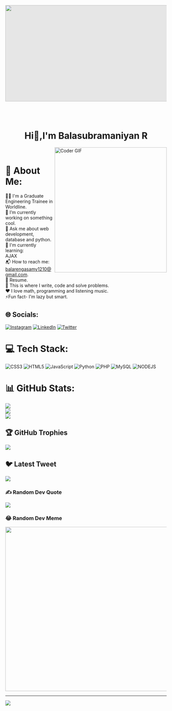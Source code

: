<img style="display: block;-webkit-user-select: none;margin: auto;background-color: hsl(0, 0%, 90%);" src="https://user-images.githubusercontent.com/74038190/212750672-2f3f2b50-c84f-4ed8-a60a-849ae69ff9df.gif" height=300 width=900><br><br><br>
<h1 align="center">Hi👋,I'm Balasubramaniyan R </h1> 
<img alt="Coder GIF" align=right height=390 width=350 margin-top=100px src="https://cdn.dribbble.com/users/730703/screenshots/6581243/avento.gif"><br>

# 💫 About Me:
👨‍🎓 I'm a Graduate Engineering Trainee in Worldline.<br>🔭 I’m currently working on something cool.<br>💬 Ask me about web development, database and python.<br>🌱 I'm currently learning:<br>AJAX<br>📬 How to reach me: balarengasamy1210@gmail.com.<br>📝 Resume.<br>💪 This is where I write, code and solve problems.<br>❤️ I love math, programming and listening music.<br>⚡Fun fact- I'm lazy but smart.


## 🌐 Socials:
[![Instagram](https://img.shields.io/badge/Instagram-%23E4405F.svg?logo=Instagram&logoColor=white)](https://instagram.com/its_bala77) [![LinkedIn](https://img.shields.io/badge/LinkedIn-%230077B5.svg?logo=linkedin&logoColor=white)](https://linkedin.com/in/balasubramaniyan-r-b110591b8) [![Twitter](https://img.shields.io/badge/Twitter-%231DA1F2.svg?logo=Twitter&logoColor=white)](https://twitter.com/itsbala77) 

# 💻 Tech Stack:
![CSS3](https://img.shields.io/badge/css3-%231572B6.svg?style=for-the-badge&logo=css3&logoColor=white) ![HTML5](https://img.shields.io/badge/html5-%23E34F26.svg?style=for-the-badge&logo=html5&logoColor=white) ![JavaScript](https://img.shields.io/badge/javascript-%23323330.svg?style=for-the-badge&logo=javascript&logoColor=%23F7DF1E) ![Python](https://img.shields.io/badge/python-3670A0?style=for-the-badge&logo=python&logoColor=ffdd54) ![PHP](https://img.shields.io/badge/php-%23777BB4.svg?style=for-the-badge&logo=php&logoColor=white) ![MySQL](https://img.shields.io/badge/mysql-%2300f.svg?style=for-the-badge&logo=mysql&logoColor=white) ![NODEJS](https://img.shields.io/badge/nodejs-%23E34F26.svg?style=for-the-badge&logo=nodejs&logoColor=white)
# 📊 GitHub Stats:
![](https://github-readme-stats.vercel.app/api?username=itsbala1210&theme=radical&hide_border=true&include_all_commits=true&count_private=true)<br/>
![](https://github-readme-streak-stats.herokuapp.com/?user=itsbala1210&theme=radical&hide_border=true)<br/>
![](https://github-readme-stats.vercel.app/api/top-langs/?username=itsbala1210&theme=radical&hide_border=true&include_all_commits=true&count_private=true&layout=compact)

## 🏆 GitHub Trophies
![](https://github-profile-trophy.vercel.app/?username=itsbala1210&theme=radical&no-frame=false&no-bg=true&margin-w=4)

## 🐦 Latest Tweet
[![](https://gtce.itsvg.in/api?username=itsbala77)](https://github.com/VishwaGauravIn/github-twitter-card-embed)

### ✍️ Random Dev Quote
![](https://quotes-github-readme.vercel.app/api?type=horizontal&theme=radical)

### 😂 Random Dev Meme
<img src="https://rm.up.railway.app/" width="512px"/>

---
[![](https://visitcount.itsvg.in/api?id=itsbala1210&icon=0&color=0)](https://visitcount.itsvg.in)

<!-- Proudly created with GPRM ( https://gprm.itsvg.in ) -->
